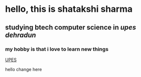 # hello, this is shatakshi sharma
## studying btech computer science in *upes dehradun*
### my hobby is that i love to learn new things 
[UPES](https://www.upes.ac.in)
<!--
**shatakshisharma16/Shatakshisharma16** is a ✨ _special_ ✨ repository because its `README.md` (this file) appears on your GitHub profile.

Here are some ideas to get you started:

- 🔭 I’m currently working on c programmin
- 🌱 I’m currently learning bandminton
- 👯 I’m looking to collaborate on ...
- 🤔 I’m looking for help with ...
- 💬 Ask me about ...
- 📫 How to reach me: ...
- 😄 Pronouns: ...
- ⚡ Fun fact: ...
-->

hello change here
